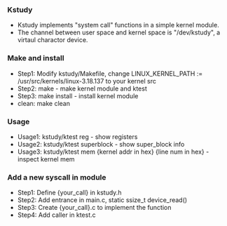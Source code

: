 ### Kstudy

* Kstudy implements "system call" functions in a simple kernel module. 
* The channel between user space and kernel space is "/dev/kstudy", a virtaul charactor device. 

### Make and install 

* Step1: Modify kstudy/Makefile, change LINUX_KERNEL_PATH := /usr/src/kernels/linux-3.18.137 to your kernel src
* Step2: make - make kernel module and ktest 
* Step3: make install - install kernel module
* clean: make clean

### Usage

* Usage1: kstudy/ktest reg - show registers
* Usage2: kstudy/ktest superblock - show super_block info
* Usage3: kstudy/ktest mem {kernel addr in hex} {line num in hex} - inspect kernel mem

### Add a new syscall in module

* Step1: Define {your_call} in kstudy.h
* Step2: Add entrance in main.c, static ssize_t device_read()
* Step3: Create {your_call}.c to implement the function
* Step4: Add caller in ktest.c 
